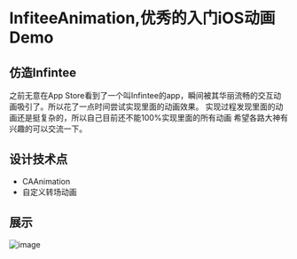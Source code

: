 # InfiteeAnimation,优秀的入门iOS动画Demo

## 仿造Infintee
之前无意在App Store看到了一个叫Infintee的app，瞬间被其华丽流畅的交互动画吸引了。所以花了一点时间尝试实现里面的动画效果。
实现过程发现里面的动画还是挺复杂的，所以自己目前还不能100%实现里面的所有动画
希望各路大神有兴趣的可以交流一下。

## 设计技术点
- CAAnimation 
- 自定义转场动画

## 展示
 ![image](https://github.com/MaterYi/-InfiteeAnimation/blob/master/Fodder/test.gif)

